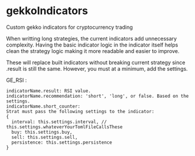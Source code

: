 # gekkoIndicators
Custom gekko indicators for cryptocurrency trading

When writting long strategies, the current indicators add unnecessary complexity. Having the basic indicator logic in the indicator itself helps clean the strategy logic making it more readable and easier to improve.

These will replace built indicators without breaking current strategy since .result is still the same. However, you must at a minimum, add the settings.

GE_RSI :

    indicatorName.result: RSI value. 
    indicatorName.recommendation: 'short', 'long', or false. Based on the settings.
    indicatorName.short_counter:
    Strat must pass the following settings to the indicator:
    {
      interval: this.settings.interval, // this.settings.whateverYourTomlFileCallsThese
      buy: this.settings.buy,
      sell: this.settings.sell,
      persistence: this.settings.persistence
    }
